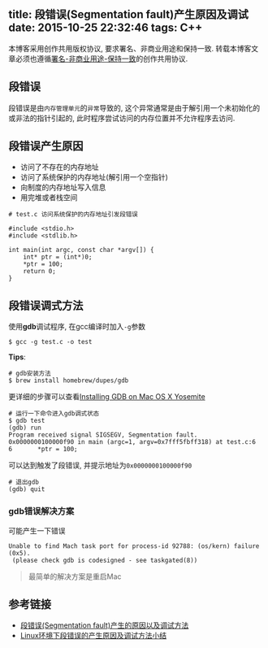 title: 段错误(Segmentation fault)产生原因及调试
date: 2015-10-25 22:32:46
tags: C++
---

本博客采用创作共用版权协议, 要求署名、非商业用途和保持一致. 转载本博客文章必须也遵循[署名-非商业用途-保持一致](http://creativecommons.org/licenses/by-nc-sa/3.0/deed.zh)的创作共用协议.


## 段错误

段错误是由`内存管理单元`的`异常`导致的, 这个异常通常是由于解引用一个未初始化的或非法的指针引起的, 此时程序尝试访问的内存位置并不允许程序去访问. 

<!--more-->


## 段错误产生原因

- 访问了不存在的内存地址
- 访问了系统保护的内存地址(解引用一个空指针)
- 向制度的内存地址写入信息
- 用完堆或者栈空间


```
# test.c 访问系统保护的内存地址引发段错误

#include <stdio.h>
#include <stdlib.h>

int main(int argc, const char *argv[]) {
    int* ptr = (int*)0;
    *ptr = 100;
    return 0;
}
```

## 段错误调式方法

使用**gdb**调试程序, 在gcc编译时加入`-g`参数

```
$ gcc -g test.c -o test
```

**Tips**:

```
# gdb安装方法
$ brew install homebrew/dupes/gdb
```

更详细的步骤可以查看[Installing GDB on Mac OS X Yosemite](http://www.patosai.com/blog/post/installing-gdb-on-mac-os-x-yosemite)

```
# 运行一下命令进入gdb调式状态
$ gdb test
(gdb) run
Program received signal SIGSEGV, Segmentation fault.
0x0000000100000f90 in main (argc=1, argv=0x7fff5fbff318) at test.c:6
6       *ptr = 100;
```

可以达到触发了段错误, 并提示地址为`0x0000000100000f90`


```
# 退出gdb
(gdb) quit
```

### gdb错误解决方案

可能产生一下错误

```
Unable to find Mach task port for process-id 92788: (os/kern) failure (0x5).
 (please check gdb is codesigned - see taskgated(8))
```

> 最简单的解决方案是重启Mac







## 参考链接

- [段错误(Segmentation fault)产生的原因以及调试方法](http://www.wtango.com/%E6%AE%B5%E9%94%99%E8%AF%AFsegmentation-fault%E4%BA%A7%E7%94%9F%E7%9A%84%E5%8E%9F%E5%9B%A0%E4%BB%A5%E5%8F%8A%E8%B0%83%E8%AF%95%E6%96%B9%E6%B3%95/)
- [Linux环境下段错误的产生原因及调试方法小结](http://www.cnblogs.com/panfeng412/archive/2011/11/06/segmentation-fault-in-linux.html)

